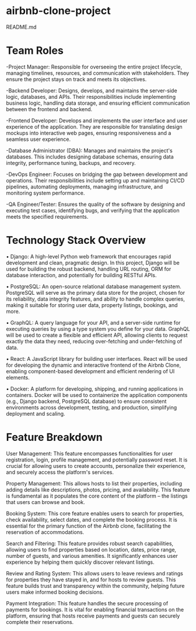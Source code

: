 # airbnb-clone-project
README.md

Team Roles
=================
-Project Manager: Responsible for overseeing the entire project lifecycle, managing timelines, resources, and communication with stakeholders. They ensure the project stays on track and meets its objectives.

-Backend Developer: Designs, develops, and maintains the server-side logic, databases, and APIs. Their responsibilities include implementing business logic, handling data storage, and ensuring efficient communication between the frontend and backend.

-Frontend Developer: Develops and implements the user interface and user experience of the application. They are responsible for translating design mockups into interactive web pages, ensuring responsiveness and a seamless user experience.

-Database Administrator (DBA): Manages and maintains the project's databases. This includes designing database schemas, ensuring data integrity, performance tuning, backups, and recovery.

-DevOps Engineer: Focuses on bridging the gap between development and operations. Their responsibilities include setting up and maintaining CI/CD pipelines, automating deployments, managing infrastructure, and monitoring system performance.

-QA Engineer/Tester: Ensures the quality of the software by designing and executing test cases, identifying bugs, and verifying that the application meets the specified requirements.

Technology Stack Overview
===============================
•	Django: A high-level Python web framework that encourages rapid development and clean, pragmatic design. In this project, Django will be used for building the robust backend, handling URL routing, ORM for database interaction, and potentially for building RESTful APIs.

•	PostgreSQL: An open-source relational database management system. PostgreSQL will serve as the primary data store for the project, chosen for its reliability, data integrity features, and ability to handle complex queries, making it suitable for storing user data, property listings, bookings, and more.

•	GraphQL: A query language for your API, and a server-side runtime for executing queries by using a type system you define for your data. GraphQL will be used to create a flexible and efficient API, allowing clients to request exactly the data they need, reducing over-fetching and under-fetching of data.

•	React: A JavaScript library for building user interfaces. React will be used for developing the dynamic and interactive frontend of the Airbnb Clone, enabling component-based development and efficient rendering of UI elements.

•	Docker: A platform for developing, shipping, and running applications in containers. Docker will be used to containerize the application components (e.g., Django backend, PostgreSQL database) to ensure consistent environments across development, testing, and production, simplifying deployment and scaling.


Feature Breakdown
=========================

User Management: This feature encompasses functionalities for user registration, login, profile management, and potentially password reset. It is crucial for allowing users to create accounts, personalize their experience, and securely access the platform's services.

Property Management: This allows hosts to list their properties, including adding details like descriptions, photos, pricing, and availability. This feature is fundamental as it populates the core content of the platform – the listings that users can browse and book.

Booking System: This core feature enables users to search for properties, check availability, select dates, and complete the booking process. It is essential for the primary function of the Airbnb clone, facilitating the reservation of accommodations.

Search and Filtering: This feature provides robust search capabilities, allowing users to find properties based on location, dates, price range, number of guests, and various amenities. It significantly enhances user experience by helping them quickly discover relevant listings.

Review and Rating System: This allows users to leave reviews and ratings for properties they have stayed in, and for hosts to review guests. This feature builds trust and transparency within the community, helping future users make informed booking decisions.

Payment Integration: This feature handles the secure processing of payments for bookings. It is vital for enabling financial transactions on the platform, ensuring that hosts receive payments and guests can securely complete their reservations.


